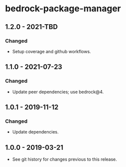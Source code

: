 # bedrock-package-manager

## 1.2.0 - 2021-TBD

### Changed
- Setup coverage and github workflows.

## 1.1.0 - 2021-07-23

### Changed
- Update peer dependencies; use bedrock@4.

## 1.0.1 - 2019-11-12

### Changed
- Update dependencies.

## 1.0.0 - 2019-03-21

- See git history for changes previous to this release.
